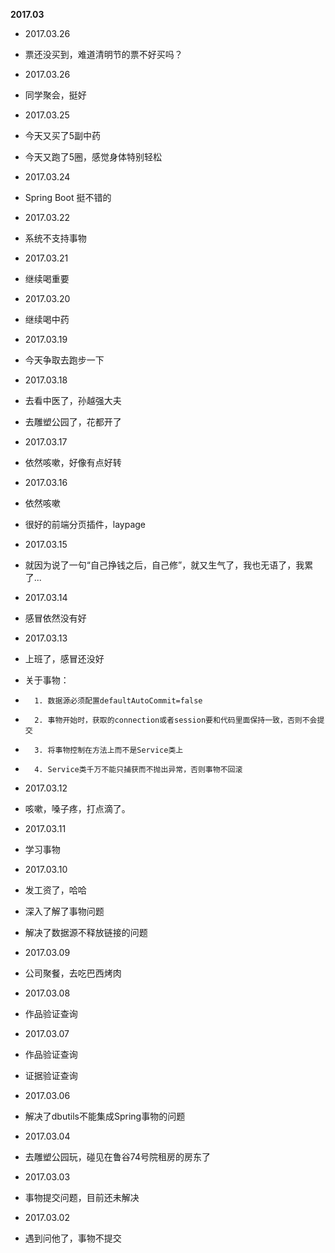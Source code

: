 **2017.03**

* 2017.03.26
*	票还没买到，难道清明节的票不好买吗？

* 2017.03.26
*	同学聚会，挺好

* 2017.03.25
*	今天又买了5副中药
*   今天又跑了5圈，感觉身体特别轻松

* 2017.03.24
*	 Spring Boot 挺不错的

* 2017.03.22
*	 系统不支持事物

* 2017.03.21
*	 继续喝重要

* 2017.03.20
*	 继续喝中药

* 2017.03.19
*	 今天争取去跑步一下

* 2017.03.18
*	 去看中医了，孙越强大夫
*	 去雕塑公园了，花都开了

* 2017.03.17
*	 依然咳嗽，好像有点好转

* 2017.03.16
*	 依然咳嗽
*	 很好的前端分页插件，laypage

* 2017.03.15
*	 就因为说了一句“自己挣钱之后，自己修”，就又生气了，我也无语了，我累了...


* 2017.03.14
*	 感冒依然没有好


* 2017.03.13
*	 上班了，感冒还没好
*	 关于事物：
*	    1. 数据源必须配置defaultAutoCommit=false
*	    2. 事物开始时，获取的connection或者session要和代码里面保持一致，否则不会提交
*	    3. 将事物控制在方法上而不是Service类上
*	    4. Service类千万不能只捕获而不抛出异常，否则事物不回滚

* 2017.03.12
*	 咳嗽，嗓子疼，打点滴了。

* 2017.03.11
*	 学习事物

* 2017.03.10
*	 发工资了，哈哈
*	 深入了解了事物问题
*	 解决了数据源不释放链接的问题

* 2017.03.09
*	 公司聚餐，去吃巴西烤肉

* 2017.03.08
*	 作品验证查询

* 2017.03.07
*	 作品验证查询
*	 证据验证查询

* 2017.03.06
*	 解决了dbutils不能集成Spring事物的问题

* 2017.03.04
*	 去雕塑公园玩，碰见在鲁谷74号院租房的房东了

* 2017.03.03
*	 事物提交问题，目前还未解决

* 2017.03.02
*	 遇到问他了，事物不提交
